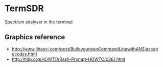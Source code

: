 # TermSDR
Spectrum analyser in the terminal

## Graphics reference
 - http://www.lihaoyi.com/post/BuildyourownCommandLinewithANSIescapecodes.html
 - http://tldp.org/HOWTO/Bash-Prompt-HOWTO/x361.html